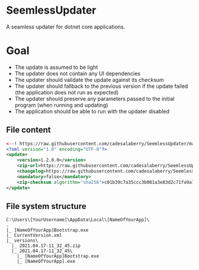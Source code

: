 # SeemlessUpdater
A seamless updater for dotnet core applications.

# Goal
- The update is assumed to be light
- The updater does not contain any UI dependencies
- The updater should validate the update against its checksum
- The updater should fallback to the previous version if the update failed (the application does not run as expected)
- The updater should preserve any parameters passed to the initial program (when running and updating)
- The application should be able to run with the updater disabled

## File content
```xml
<--! https://raw.githubusercontent.com/cadesalaberry/SeemlessUpdater/main/example/Manifest.xml -->
<?xml version="1.0" encoding="UTF-8"?>
<update>
    <version>1.2.0.0</version>
    <zip-url>https://raw.githubusercontent.com/cadesalaberry/SeemlessUpdater/main/example/ExampleUpdate-1.2.0.0.zip</zip-url>
    <changelog>https://raw.githubusercontent.com/cadesalaberry/SeemlessUpdater/main/example/CHANGELOG.md</changelog>
    <mandatory>false</mandatory>
    <zip-checksum algorithm="sha256">c01b39c7a35ccc3b081a3e83d2c71fa9a767ebfeb45c69f08e17dfe3ef375a7b</zip-checksum>
</update>
```

## File system structure
```
C:\Users\[YourUsername]\AppData\Local\[NameOfYourApp]\
.
|_ [NameOfYourApp]Bootstrap.exe
|_ CurrentVersion.xml
|_ versions\
  |_ 2021.04.17-11_32_45.zip
  |_ 2021.04.17-11_32_45\
    |_ [NameOfYourApp]Bootstrap.exe
    |_ [NameOfYourApp].exe
```
